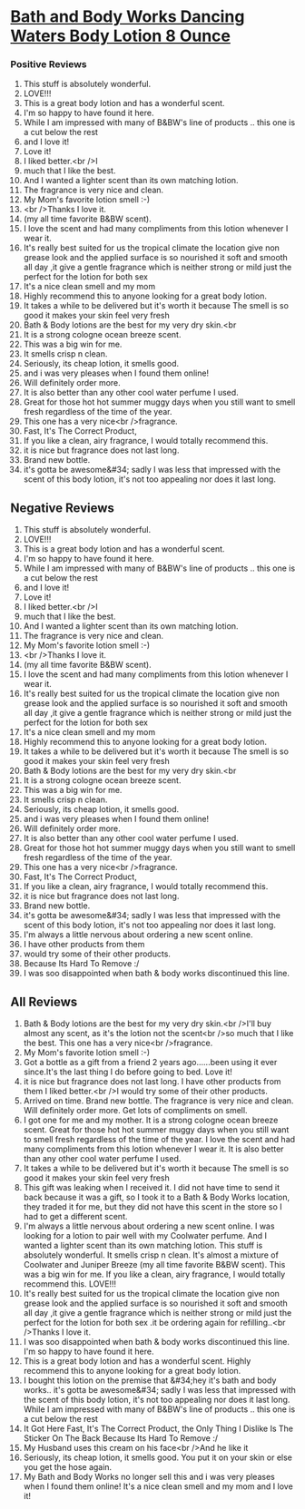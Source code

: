 # [Bath and Body Works Dancing Waters Body Lotion 8 Ounce](https://products.checkmycream.com/products/Bath-and-Body-Works-Dancing-Waters-Body-Lotion-8-Ounce.html)

### Positive Reviews

<ol>
      <li>This stuff is absolutely wonderful.</li>
      <li>LOVE!!!</li>
      <li>This is a great body lotion and has a wonderful scent.</li>
      <li>I&#x27;m so happy to have found it here.</li>
      <li>While I am impressed with many of B&amp;BW&#x27;s line of products .. this one is a cut below the rest</li>
      <li>and I love it!</li>
      <li>Love it!</li>
      <li>I liked better.&lt;br /&gt;I</li>
      <li>much that I like the best.</li>
      <li>And I wanted a lighter scent than its own matching lotion.</li>
      <li>The fragrance is very nice and clean.</li>
      <li>My Mom&#x27;s favorite lotion smell :-)</li>
      <li>&lt;br /&gt;Thanks I love it.</li>
      <li>(my all time favorite B&amp;BW scent).</li>
      <li>I love the scent and had many compliments from this lotion whenever I wear it.</li>
      <li>It&#x27;s really best suited for us the tropical climate the location give non grease look and the applied surface is so nourished it soft and smooth all day ,it give a gentle fragrance which is neither strong or mild just the perfect for the lotion for both sex</li>
      <li>It&#x27;s a nice clean smell and my mom</li>
      <li>Highly recommend this to anyone looking for a great body lotion.</li>
      <li>It takes a while to be delivered but it&#x27;s worth it because The smell is so good it makes your skin feel very fresh</li>
      <li>Bath &amp; Body lotions are the best for my very dry skin.&lt;br</li>
      <li>It is a strong cologne ocean breeze scent.</li>
      <li>This was a big win for me.</li>
      <li>It smells crisp n clean.</li>
      <li>Seriously, its cheap lotion, it smells good.</li>
      <li>and i was very pleases when I found them online!</li>
      <li>Will definitely order more.</li>
      <li>It is also better than any other cool water perfume I used.</li>
      <li>Great for those hot hot summer muggy days when you still want to smell fresh regardless of the time of the year.</li>
      <li>This one has a very nice&lt;br /&gt;fragrance.</li>
      <li>Fast, It&#x27;s The Correct Product,</li>
      <li>If you like a clean, airy fragrance, I would totally recommend this.</li>
      <li>it is nice but fragrance does not last long.</li>
      <li>Brand new bottle.</li>
      <li>it&#x27;s gotta be awesome&amp;#34; sadly I was less that impressed with the scent of this body lotion, it&#x27;s not too appealing nor does it last long.</li>
</ol>


<h2>Negative Reviews</h2>
<ol>
<li> This stuff is absolutely wonderful.</li>
<li> LOVE!!!</li>
<li> This is a great body lotion and has a wonderful scent.</li>
<li> I&#x27;m so happy to have found it here.</li>
<li> While I am impressed with many of B&amp;BW&#x27;s line of products .. this one is a cut below the rest</li>
<li> and I love it!</li>
<li> Love it!</li>
<li> I liked better.&lt;br /&gt;I</li>
<li> much that I like the best.</li>
<li> And I wanted a lighter scent than its own matching lotion.</li>
<li> The fragrance is very nice and clean.</li>
<li> My Mom&#x27;s favorite lotion smell :-)</li>
<li> &lt;br /&gt;Thanks I love it.</li>
<li> (my all time favorite B&amp;BW scent).</li>
<li> I love the scent and had many compliments from this lotion whenever I wear it.</li>
<li> It&#x27;s really best suited for us the tropical climate the location give non grease look and the applied surface is so nourished it soft and smooth all day ,it give a gentle fragrance which is neither strong or mild just the perfect for the lotion for both sex</li>
<li> It&#x27;s a nice clean smell and my mom</li>
<li> Highly recommend this to anyone looking for a great body lotion.</li>
<li> It takes a while to be delivered but it&#x27;s worth it because The smell is so good it makes your skin feel very fresh</li>
<li> Bath &amp; Body lotions are the best for my very dry skin.&lt;br</li>
<li> It is a strong cologne ocean breeze scent.</li>
<li> This was a big win for me.</li>
<li> It smells crisp n clean.</li>
<li> Seriously, its cheap lotion, it smells good.</li>
<li> and i was very pleases when I found them online!</li>
<li> Will definitely order more.</li>
<li> It is also better than any other cool water perfume I used.</li>
<li> Great for those hot hot summer muggy days when you still want to smell fresh regardless of the time of the year.</li>
<li> This one has a very nice&lt;br /&gt;fragrance.</li>
<li> Fast, It&#x27;s The Correct Product,</li>
<li> If you like a clean, airy fragrance, I would totally recommend this.</li>
<li> it is nice but fragrance does not last long.</li>
<li> Brand new bottle.</li>
<li> it&#x27;s gotta be awesome&amp;#34; sadly I was less that impressed with the scent of this body lotion, it&#x27;s not too appealing nor does it last long.</li>
<li> I&#x27;m always a little nervous about ordering a new scent online.</li>
<li> I have other products from them</li>
<li> would try some of their other products.</li>
<li> Because Its Hard To Remove :/</li>
<li> I was soo disappointed when bath &amp; body works discontinued this line.</li>
</ol>

<h2>All Reviews</h2>

<ol>
    <li> Bath &amp; Body lotions are the best for my very dry skin.&lt;br /&gt;I&#x27;ll buy almost any scent, as it&#x27;s the lotion not the scent&lt;br /&gt;so much that I like the best. This one has a very nice&lt;br /&gt;fragrance.</li>
    <li> My Mom&#x27;s favorite lotion smell :-)</li>
    <li> Got a bottle as a gift from a friend 2 years ago......been using it ever since.It&#x27;s the last thing I do before going to bed.  Love it!</li>
    <li> it is nice but fragrance does not last long. I have other products from them I liked better.&lt;br /&gt;I would try some of their other products.</li>
    <li> Arrived on time. Brand new bottle. The fragrance is very nice and clean. Will definitely order more. Get lots of compliments on smell.</li>
    <li> I got one for me and my mother. It is a strong cologne ocean breeze scent. Great for those hot hot summer muggy days when you still want to smell fresh regardless of the time of the year. I love the scent and had many compliments from this lotion whenever I wear it. It is also better than any other cool water perfume I used.</li>
    <li> It takes a while to be delivered but it&#x27;s worth it because The smell is so good it makes your skin feel very fresh</li>
    <li> This gift was leaking when I received it. I did not have time to send it back because it was a gift, so I took it to a Bath &amp; Body Works location, they traded it for me, but they did not have this scent in the store so I had to get a different scent.</li>
    <li> I&#x27;m always a little nervous about ordering a new scent online. I was looking for a lotion to pair well with my Coolwater perfume. And I wanted a lighter scent than its own matching lotion. This stuff is absolutely wonderful. It smells crisp n clean. It&#x27;s almost a mixture of Coolwater and Juniper Breeze (my all time favorite B&amp;BW scent). This was a big win for me. If you like a clean, airy fragrance, I would totally recommend this. LOVE!!!</li>
    <li> It&#x27;s really best suited for us the tropical climate the location give non grease look and the applied surface is so nourished it soft and smooth all day ,it give a gentle fragrance which is neither strong or mild just the perfect for the lotion for both sex .it be ordering again for refilling..&lt;br /&gt;Thanks I love it.</li>
    <li> I was soo disappointed when bath &amp; body works discontinued this line. I&#x27;m so happy to have found it here.</li>
    <li> This is a great body lotion and has a wonderful scent. Highly recommend this to anyone looking for a great body lotion.</li>
    <li> I bought this lotion on the premise that &amp;#34;hey it&#x27;s bath and body works.. it&#x27;s gotta be awesome&amp;#34; sadly I was less that impressed with the scent of this body lotion, it&#x27;s not too appealing nor does it last long. While I am impressed with many of B&amp;BW&#x27;s line of products .. this one is a cut below the rest</li>
    <li> It Got Here Fast, It&#x27;s The Correct Product, the Only Thing I Dislike Is The Sticker On The Back Because Its Hard To Remove :/</li>
    <li> My Husband uses this cream on his face&lt;br /&gt;And he like it</li>
    <li> Seriously, its cheap lotion, it smells good. You put it on your skin or else you get the hose again.</li>
    <li> My Bath and Body Works no longer sell this and i was very pleases when I found them online! It&#x27;s a nice clean smell and my mom and I love it!</li>
</ol>




